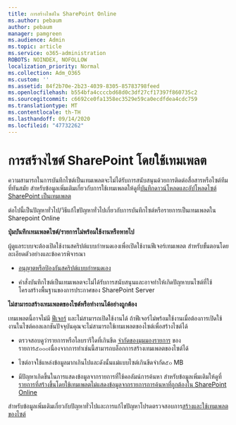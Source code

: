 ```yaml
---
title: การสร้างไซต์ใน SharePoint Online
ms.author: pebaum
author: pebaum
manager: pamgreen
ms.audience: Admin
ms.topic: article
ms.service: o365-administration
ROBOTS: NOINDEX, NOFOLLOW
localization_priority: Normal
ms.collection: Adm_O365
ms.custom: ''
ms.assetid: 84f2b70e-2b23-4039-8305-85783798feed
ms.openlocfilehash: b554bfa4ccccbd68d0c3df27cf17397f860735c2
ms.sourcegitcommit: c6692ce0fa1358ec3529e59ca0ecdfdea4cdc759
ms.translationtype: MT
ms.contentlocale: th-TH
ms.lasthandoff: 09/14/2020
ms.locfileid: "47732262"
---
```

# <a name="create-sharepoint-sites-using-templates"></a>การสร้างไซต์ SharePoint โดยใช้เทมเพลต

ความสามารถในการบันทึกไซต์เป็นเทมเพลตจะไม่ได้รับการสนับสนุนด้วยการติดต่อสื่อสารหรือไซต์ทีมที่ทันสมัย สำหรับข้อมูลเพิ่มเติมเกี่ยวกับการใช้เทมเพลตให้ดูที่[บันทึกดาวน์โหลดและอัปโหลดไซต์ SharePoint เป็นเทมเพลต](https://docs.microsoft.com/sharepoint/dev/general-development/save-download-and-upload-a-sharepoint-site-as-a-template)

ต่อไปนี้เป็นปัญหาทั่วไป/วิธีแก้ไขปัญหาทั่วไปเกี่ยวกับการบันทึกไซต์หรือรายการเป็นเทมเพลตใน Sharepoint Online 

**ปุ่มบันทึกเทมเพลตไซต์/รายการไม่พร้อมใช้งานหรือหายไป**

ผู้ดูแลระบบจะต้องเปิดใช้งานสคริปต์แบบกำหนดเองเพื่อเปิดใช้งานฟีเจอร์เทมเพลต สำหรับขั้นตอนโดยละเอียดตัวอย่างและข้อควรพิจารณา 

- [อนุญาตหรือป้องกันสคริปต์แบบกำหนดเอง](https://docs.microsoft.com/sharepoint/allow-or-prevent-custom-script)

- คำสั่งบันทึกไซต์เป็นเทมเพลตจะไม่ได้รับการสนับสนุนและอาจทำให้เกิดปัญหาบนไซต์ที่ใช้โครงสร้างพื้นฐานของการประกาศของ SharePoint Server

**ไม่สามารถสร้างเทมเพลตของไซต์หรือทำงานได้อย่างถูกต้อง**

เทมเพลตนี้อาจไม่มี [ฟีเจอร์](https://social.technet.microsoft.com/wiki/contents/articles/14423.sharepoint-2013-existing-features-guid.aspx) และไม่สามารถเปิดใช้งานได้ ถ้าฟีเจอร์ไม่พร้อมใช้งานเมื่อต้องการเปิดใช้งานในไซต์คอลเลกชันปัจจุบันคุณจะไม่สามารถใช้เทมเพลตของไซต์เพื่อสร้างไซต์ได้

- ตรวจสอบดูว่ารายการหรือไลบรารีใดที่เกินขีด [จำกัดของมุมมองรายการ](https://support.office.com/article/Manage-large-lists-and-libraries-in-SharePoint-B8588DAE-9387-48C2-9248-C24122F07C59) ของรายการ๕๐๐๐เนื่องจากการทำเช่นนี้สามารถบล็อกการสร้างเทมเพลตของไซต์ได้

- ไซต์อาจใช้แหล่งข้อมูลมากเกินไปและดังนั้นแม่แบบไซต์เกินขีดจำกัด๕๐ MB


- มีปัญหาเกิดขึ้นในการแสดงข้อมูลจากรายการที่ใช้คอลัมน์การค้นหา สำหรับข้อมูลเพิ่มเติมให้ดูที่[รายการที่สร้างขึ้นโดยใช้เทมเพลตไม่แสดงข้อมูลจากรายการการค้นหาที่ถูกต้องใน SharePoint Online](https://docs.microsoft.com/sharepoint/support/lists-and-libraries/template-generated-list-incorrect-data)

สำหรับข้อมูลเพิ่มเติมเกี่ยวกับปัญหาทั่วไปและการแก้ไขปัญหาโปรดตรวจสอบการ[สร้างและใช้เทมเพลตของไซต์](https://support.office.com/article/Create-and-use-site-templates-60371B0F-00E0-4C49-A844-34759EBDD989)



